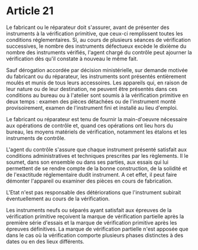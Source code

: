 # Article 21

Le fabricant ou le réparateur doit s'assurer, avant de présenter des instruments à la vérification primitive, que ceux-ci remplissent toutes les conditions réglementaires. Si, au cours de plusieurs séances de vérification successives, le nombre des instruments défectueux excède le dixième du nombre des instruments vérifiés, l'agent chargé du contrôle peut ajourner la vérification dès qu'il constate à nouveau le même fait.

Sauf dérogation accordée par décision ministérielle, sur demande motivée du fabricant ou du réparateur, les instruments sont présentés entièrement moulés et munis de tous leurs accessoires. Les appareils qui, en raison de leur nature ou de leur destination, ne peuvent être présentés dans ces conditions au bureau ou à l'atelier sont soumis à la vérification primitive en deux temps : examen des pièces détachées ou de l'instrument monté provisoirement, examen de l'instrument fini et installé au lieu d'emploi.

Le fabricant ou réparateur est tenu de fournir la main-d'oeuvre nécessaire aux opérations de contrôle et, quand ces opérations ont lieu hors du bureau, les moyens matériels de vérification, notamment les étalons et les instruments de contrôle.

L'agent du contrôle s'assure que chaque instrument présenté satisfait aux conditions administratives et techniques prescrites par les règlements. Il le soumet, dans son ensemble ou dans ses parties, aux essais qui lui permettent de se rendre compte de la bonne construction, de la solidité et de l'exactitude réglementaire dudit instrument. A cet effet, il peut faire démonter l'appareil ou examiner des pièces en cours de fabrication.

L'Etat n'est pas responsable des détériorations que l'instrument subirait éventuellement au cours de la vérification.

Les instruments neufs ou séparés ayant satisfait aux épreuves de la vérification primitive reçoivent la marque de vérification partielle après la première série d'essais et la marque de vérification primitive après les épreuves définitives. La marque de vérification partielle n'est apposée que dans le cas où la vérification comporte plusieurs phases distinctes à des dates ou en des lieux différents.
